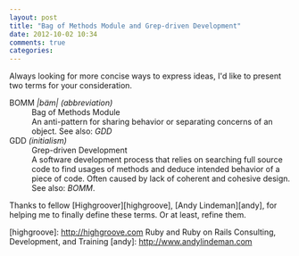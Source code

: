```yaml
---
layout: post
title: "Bag of Methods Module and Grep-driven Development"
date: 2012-10-02 10:34
comments: true
categories:
---
```

Always looking for more concise ways to express ideas, I'd like to present two
terms for your consideration.

<dl>
  <dt>BOMM <em>|bäm|</em> <i>(abbreviation)</i></dt>
  <dd>Bag of Methods Module</dd>
  <dd>An anti-pattern for sharing behavior or separating concerns of an object.
  See also: <em>GDD</em>
  </dd>

  <dt>GDD <i>(initialism)</i></dt>
  <dd>Grep-driven Development</dd>
  <dd>A software development process that relies on
  searching full source code to find usages of methods and deduce intended
  behavior of a piece of code. Often caused by lack of coherent and cohesive
  design. See also: <em>BOMM</em>.
  </dd>
</dl>

Thanks to fellow [Highgroover][highgroove], [Andy Lindeman][andy], for helping me
to finally define these terms. Or at least, refine them.

[highgroove]: http://highgroove.com Ruby and Ruby on Rails Consulting, Development, and Training
[andy]: http://www.andylindeman.com
